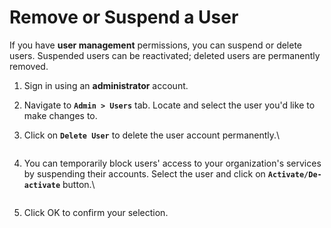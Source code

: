 # Remove or Suspend a User

If you have **user management** permissions, you can suspend or delete users. Suspended users can be reactivated; deleted users are permanently removed.

1. Sign in using an **administrator** account.
2. Navigate to **`Admin > Users`** tab. Locate and select the user you'd like to make changes to.
3.  Click on **`Delete User`** to delete the user account permanently.\


    <figure><img src="https://cdn.document360.io/8711f4e7-c040-4616-aac9-d947f87e4619/Images/Documentation/image-AF737FLZ.png" alt=""><figcaption></figcaption></figure>
4.  You can temporarily block users' access to your organization's services by suspending their accounts. Select the user and click on **`Activate/De-activate`** button.\


    <figure><img src="https://cdn.document360.io/8711f4e7-c040-4616-aac9-d947f87e4619/Images/Documentation/image-JGHEWM0N.png" alt=""><figcaption></figcaption></figure>
5. Click OK to confirm your selection.
